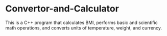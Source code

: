 # Convertor-and-Calculator
This is a C++ program that calculates BMI, performs basic and scientific math operations, and converts units of temperature, weight, and currency.
